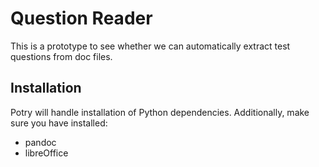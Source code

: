 # Question Reader

This is a prototype to see whether we can automatically extract test questions from 
doc files. 

## Installation

Potry will handle installation of Python dependencies. Additionally, make sure you have installed:

- pandoc
- libreOffice
